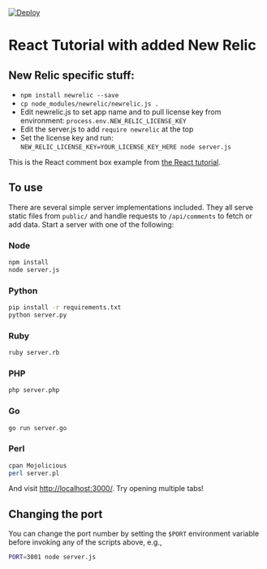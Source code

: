 [![Deploy](https://www.herokucdn.com/deploy/button.png)](https://heroku.com/deploy)

# React Tutorial with added New Relic

## New Relic specific stuff:

* `npm install newrelic --save`
* `cp node_modules/newrelic/newrelic.js .`
* Edit newrelic.js to set app name and to pull license key from environment: `process.env.NEW_RELIC_LICENSE_KEY`
* Edit the server.js to add `require newrelic` at the top
* Set the license key and run: `NEW_RELIC_LICENSE_KEY=YOUR_LICENSE_KEY_HERE node server.js`



This is the React comment box example from [the React tutorial](http://facebook.github.io/react/docs/tutorial.html).

## To use

There are several simple server implementations included. They all serve static files from `public/` and handle requests to `/api/comments` to fetch or add data. Start a server with one of the following:

### Node

```sh
npm install
node server.js
```

### Python

```sh
pip install -r requirements.txt
python server.py
```

### Ruby
```sh
ruby server.rb
```

### PHP
```sh
php server.php
```

### Go
```sh
go run server.go
```

### Perl

```sh
cpan Mojolicious
perl server.pl
```

And visit <http://localhost:3000/>. Try opening multiple tabs!

## Changing the port

You can change the port number by setting the `$PORT` environment variable before invoking any of the scripts above, e.g.,

```sh
PORT=3001 node server.js
```

